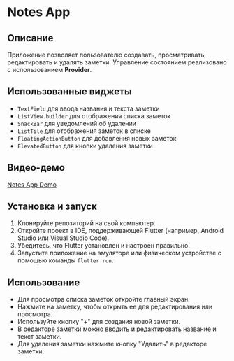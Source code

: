 # Notes App

## Описание
Приложение позволяет пользователю создавать, просматривать, редактировать и удалять заметки. Управление состоянием реализовано с использованием **Provider**.

## Использованные виджеты
- `TextField` для ввода названия и текста заметки
- `ListView.builder` для отображения списка заметок
- `SnackBar` для уведомлений об удалении
- `ListTile` для отображения заметок в списке
- `FloatingActionButton` для добавления новых заметок
- `ElevatedButton` для кнопки удаления заметки

## Видео-демо

[Notes App Demo]()

## Установка и запуск

1. Клонируйте репозиторий на свой компьютер.
2. Откройте проект в IDE, поддерживающей Flutter (например, Android Studio или Visual Studio Code).
3. Убедитесь, что Flutter установлен и настроен правильно.
4. Запустите приложение на эмуляторе или физическом устройстве с помощью команды `flutter run`.

## Использование

- Для просмотра списка заметок откройте главный экран.
- Нажмите на заметку, чтобы открыть ее для редактирования или просмотра.
- Используйте кнопку "+" для создания новой заметки.
- В редакторе заметки можно вводить и редактировать название и текст заметки.
- Для удаления заметки нажмите кнопку "Удалить" в редакторе заметки.

